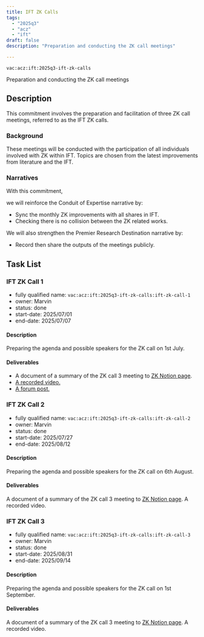 ```yaml
---
title: IFT ZK Calls
tags:
  - "2025q3"
  - "acz"
  - "ift"
draft: false
description: "Preparation and conducting the ZK call meetings"

---
```


`vac:acz:ift:2025q3-ift-zk-calls`

Preparation and conducting the ZK call meetings
## Description

This commitment involves the preparation and facilitation of three ZK call meetings, 
referred to as the IFT ZK calls. 

### Background

These meetings will be conducted with the participation 
of all individuals involved with ZK within IFT. 
Topics are chosen from the latest improvements from literature 
and the IFT. 

### Narratives

With this commitment, 


we will reinforce the Conduit of Expertise narrative by:
* Sync the monthly ZK improvements with all shares in IFT. 
* Checking there is no collision between the ZK related works.  

We will also strengthen the Premier Research Destination narrative by: 
* Record then share the outputs of the meetings publicly.   

## Task List

### IFT ZK Call 1

* fully qualified name: `vac:acz:ift:2025q3-ift-zk-calls:ift-zk-call-1`
* owner: Marvin
* status: done
* start-date: 2025/07/01
* end-date: 2025/07/07

#### Description

Preparing the agenda and possible speakers for the ZK call on 1st July. 

#### Deliverables
* A document of a summary of the ZK call 3 meeting to [ZK Notion page](https://www.notion.so/Past-Meeting-Notes-1198f96fb65c80e6a51afa9a507aa64e?pvs=4#1748f96fb65c80048162ca3202a94ba3). 
* [A recorded video. ](https://www.youtube.com/watch?v=laZADpEj7v0)
* [A forum post.](https://forum.vac.dev/t/arithmetic-circuit-representations/525)

### IFT ZK Call 2
* fully qualified name: `vac:acz:ift:2025q3-ift-zk-calls:ift-zk-call-2`
* owner: Marvin
* status: done
* start-date: 2025/07/27
* end-date: 2025/08/12

#### Description
Preparing the agenda and possible speakers for the ZK call on 6th August. 

#### Deliverables
A document of a summary of the ZK call 3 meeting to [ZK Notion page](https://www.notion.so/Past-Meeting-Notes-1198f96fb65c80e6a51afa9a507aa64e?pvs=4#1748f96fb65c80048162ca3202a94ba3). 
A recorded video.

### IFT ZK Call 3
* fully qualified name: `vac:acz:ift:2025q3-ift-zk-calls:ift-zk-call-3`
* owner: Marvin
* status: done
* start-date: 2025/08/31
* end-date: 2025/09/14

#### Description
Preparing the agenda and possible speakers for the ZK call on 1st September. 

#### Deliverables
A document of a summary of the ZK call 3 meeting to [ZK Notion page](https://www.notion.so/Past-Meeting-Notes-1198f96fb65c80e6a51afa9a507aa64e?pvs=4#1748f96fb65c80048162ca3202a94ba3). 
A recorded video.